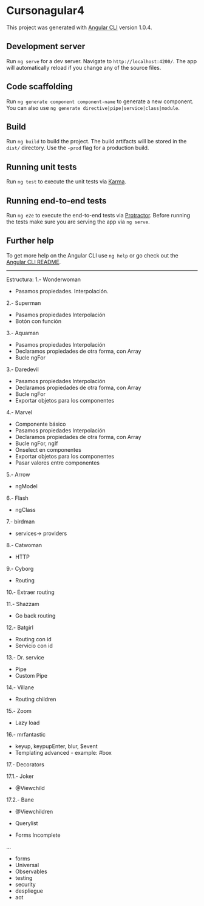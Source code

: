 # Cursonagular4

This project was generated with [Angular CLI](https://github.com/angular/angular-cli) version 1.0.4.

## Development server

Run `ng serve` for a dev server. Navigate to `http://localhost:4200/`. The app will automatically reload if you change any of the source files.

## Code scaffolding

Run `ng generate component component-name` to generate a new component. You can also use `ng generate directive|pipe|service|class|module`.

## Build

Run `ng build` to build the project. The build artifacts will be stored in the `dist/` directory. Use the `-prod` flag for a production build.

## Running unit tests

Run `ng test` to execute the unit tests via [Karma](https://karma-runner.github.io).

## Running end-to-end tests

Run `ng e2e` to execute the end-to-end tests via [Protractor](http://www.protractortest.org/).
Before running the tests make sure you are serving the app via `ng serve`.

## Further help

To get more help on the Angular CLI use `ng help` or go check out the [Angular CLI README](https://github.com/angular/angular-cli/blob/master/README.md).

-----------------
Estructura:
1.- Wonderwoman
- Pasamos propiedades. Interpolación.

2.- Superman
- Pasamos propiedades Interpolación
- Botón con función

3.- Aquaman
- Pasamos propiedades Interpolación
- Declaramos propiedades de otra forma, con Array
- Bucle ngFor

3.- Daredevil
- Pasamos propiedades Interpolación
- Declaramos propiedades de otra forma, con Array
- Bucle ngFor
- Exportar objetos para los componentes

4.- Marvel
- Componente básico
- Pasamos propiedades Interpolación
- Declaramos propiedades de otra forma, con Array
- Bucle ngFor, ngIf
- Onselect en componentes
- Exportar objetos para los componentes
- Pasar valores entre componentes

5.- Arrow
- ngModel

6.- Flash
- ngClass

7.- birdman
- services-> providers

8.- Catwoman
- HTTP

9.- Cyborg
- Routing

10.- Extraer routing

11.- Shazzam
- Go back routing

12.- Batgirl
- Routing con id
- Servicio con id

13.- Dr. service
- Pipe
- Custom Pipe

14.- Villane
- Routing children

15.- Zoom
- Lazy load

16.- mrfantastic
- keyup, keypupEnter, blur, $event
- Templating advanced - example: #box

17.- Decorators

17.1.- Joker
- @Viewchild

17.2.- Bane
- @Viewchildren
- Querylist

- Forms
Incomplete

... 
- forms
- Universal
- Observables
- testing
- security
- despliegue
- aot

